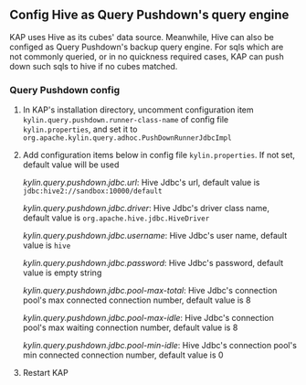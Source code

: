 ## Config Hive as Query Pushdown's query engine

KAP uses Hive as its cubes' data source. Meanwhile, Hive can also be configed as Query Pushdown's backup query engine. For sqls which are not commonly queried, or in no quickness required cases, KAP can push down such sqls to hive if no cubes matched.

### Query Pushdown config

1. In KAP's installation directory, uncomment configuration item `kylin.query.pushdown.runner-class-name` of config file `kylin.properties`, and set it to `org.apache.kylin.query.adhoc.PushDownRunnerJdbcImpl`

2. Add configuration items below in config file `kylin.properties`. If not set, default value will be used

   *kylin.query.pushdown.jdbc.url*: Hive Jdbc's url, default value is `jdbc:hive2://sandbox:10000/default`
   
   *kylin.query.pushdown.jdbc.driver*: Hive Jdbc's driver class name, default value is `org.apache.hive.jdbc.HiveDriver`
   
   *kylin.query.pushdown.jdbc.username*: Hive Jdbc's user name, default value is `hive`
   
   *kylin.query.pushdown.jdbc.password*: Hive Jdbc's password, default value is empty string
   
   *kylin.query.pushdown.jdbc.pool-max-total*: Hive Jdbc's connection pool's max connected connection number, default value is 8
   
   *kylin.query.pushdown.jdbc.pool-max-idle*: Hive Jdbc's connection pool's max waiting connection number, default value is 8
   
   *kylin.query.pushdown.jdbc.pool-min-idle*: Hive Jdbc's connection pool's min connected connection number, default value is 0

3. Restart KAP